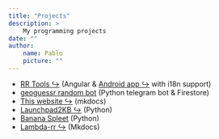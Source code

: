 ```yaml
---
title: "Projects"
description: >
    My programming projects
date: ""
author:
    name: Pablo
    picture: ""
---
```


-   [RR Tools ↪](https://rr-tools.eu) (Angular & [Android app ↪](https://t.me/rr_tools/1514) with i18n support)
-   [geoguessr random bot](/projects/geoguessr-random-bot/) (Python telegram bot & Firestore)
-   [This website ↪](https://github.com/pbl0/pablob.eu) (mkdocs)
-   [Launchpad2KB ↪](https://github.com/pbl0/Launchdpad2KB) (Python)
-   [Banana Spleet](/projects/banana-spleet) (Python)
-   [Lambda-rr ↪](https://lambda.pablob.eu/) (Mkdocs)
